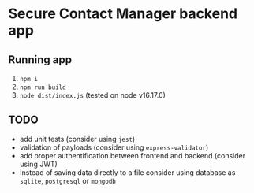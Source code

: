 # Secure Contact Manager backend app

## Running app

1. `npm i`
2. `npm run build`
3. `node dist/index.js` (tested on node v16.17.0)

## TODO

* add unit tests (consider using `jest`)
* validation of payloads (consider using `express-validator`)
* add proper authentification between frontend and backend (consider using JWT)
* instead of saving data directly to a file consider using database as `sqlite`, `postgresql` or `mongodb` 
